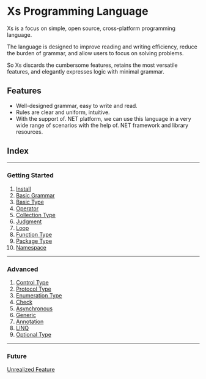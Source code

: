 # Xs Programming Language
Xs is a focus on simple, open source, cross-platform programming language.

The language is designed to improve reading and writing efficiency, reduce the burden of grammar, and allow users to focus on solving problems.

So Xs discards the cumbersome features, retains the most versatile features, and elegantly expresses logic with minimal grammar.

## Features
+ Well-designed grammar, easy to write and read.
+ Rules are clear and uniform, intuitive.
+ With the support of. NET platform, we can use this language in a very wide range of scenarios with the help of. NET framework and library resources.

## Index
---
### Getting Started
1. [Install](install.md)
1. [Basic Grammar](basic-grammar.md)
1. [Basic Type](basic-type.md)
1. [Operator](operator.md)
1. [Collection Type](collection-type.md)
1. [Judgment](judgment.md)
1. [Loop](loop.md)
1. [Function Type](function-type.md)
1. [Package Type](package-type.md)
1. [Namespace](namespace.md)
---
### Advanced
1. [Control Type](control-type.md)
1. [Protocol Type](protocol-type.md)
1. [Enumeration Type](enumeration-type.md)
1. [Check](check.md)
1. [Asynchronous](asynchronous.md)
1. [Generic](generic.md)
1. [Annotation](annotation.md)
1. [LINQ](linq.md)
1. [Optional Type](optional-type.md)
---
### Future
[Unrealized Feature](future.md)